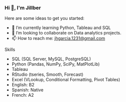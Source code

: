 ### Hi 👋, I'm Jillber



Here are some ideas to get you started:


- 🌱 I’m currently learning Python, Tableau and SQL
- 👯 I’m looking to collaborate on Data analytics projects.
- 📫 How to reach me: jhgarcia.1231@gmail.com


Skills
- SQL (SQL Server, MySQL, PostgreSQL)
- Python (Pandas, NumPy, SciPy, MatPlotLib)
- Tableau
- RStudio (tseries, Smooth, Forecast)
- Excel (VLookup, Conditional Formatting, Pivot Tables)
- English: B2
- Spanish: Native
- French: A2
